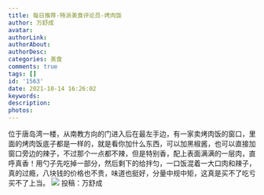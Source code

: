 ```yaml
---
title: 每日推荐-特派美食评论员-烤肉饭
author: 万舒成
avatar: 
authorLink: 
authorAbout: 
authorDesc: 
categories: 美食
comments: true
tags: []
id: '1563'
date: 2021-10-14 16:26:02
keywords:
description:
photos:
---
```


位于唐岛湾一楼，从南教方向的门进入后在最左手边，有一家卖烤肉饭的窗口，里面的烤肉饭底子都是一样的，就是看你加什么东西，可以加黑椒酱，也可以直接加窗口旁边的辣子，不过那个一点都不辣，但是特别香，配上表面满满的一层肉，直呼真香！用勺子先吃掉一部分，然后剩下的给拌匀，一口饭混着一大口肉和辣子，真的过瘾，八块钱的价格也不贵，味道也挺好，分量中规中矩，这真是买不了吃亏买不了上当。 ![](https://cdn.jsdelivr.net/gh/aiupc/drawingbed/img/QQ图片20211014162154.jpg) 投稿：万舒成